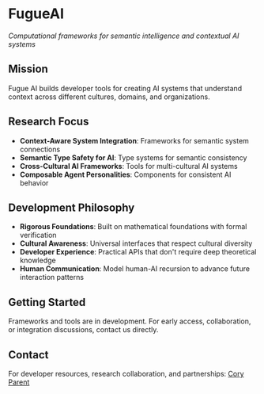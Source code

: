# FugueAI

*Computational frameworks for semantic intelligence and contextual AI systems*

## Mission

Fugue AI builds developer tools for creating AI systems that understand context across different cultures, domains, and organizations.

## Research Focus

- **Context-Aware System Integration**: Frameworks for semantic system connections
- **Semantic Type Safety for AI**: Type systems for semantic consistency
- **Cross-Cultural AI Frameworks**: Tools for multi-cultural AI systems
- **Composable Agent Personalities**: Components for consistent AI behavior

## Development Philosophy

- **Rigorous Foundations**: Built on mathematical foundations with formal verification
- **Cultural Awareness**: Universal interfaces that respect cultural diversity
- **Developer Experience**: Practical APIs that don't require deep theoretical knowledge
- **Human Communication**: Model human-AI recursion to advance future interaction patterns

## Getting Started

Frameworks and tools are in development. For early access, collaboration, or integration discussions, contact us directly.

## Contact

For developer resources, research collaboration, and partnerships: [Cory Parent](mailto:goedelsoup+fugue@gmail.com)
